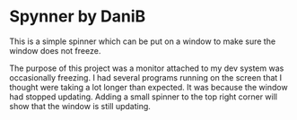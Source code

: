 # Spynner by DaniB
This is a simple spinner which can be put on a window to make sure the window does not freeze.

The purpose of this project was a monitor attached to my dev system was occasionally freezing.  I had several programs running on the screen that I thought were taking a lot longer than expected. It was because the window had stopped updating. Adding a small spinner to the top right corner will show that the window is still updating.